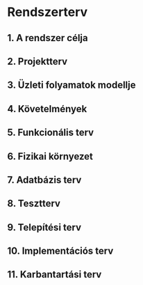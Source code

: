 # Rendszerterv

## 1. A rendszer célja

## 2. Projektterv

## 3. Üzleti folyamatok modellje

## 4. Követelmények

## 5. Funkcionális terv 

## 6. Fizikai környezet

## 7. Adatbázis terv

## 8. Tesztterv 

## 9. Telepítési terv

## 10. Implementációs terv

## 11. Karbantartási terv
